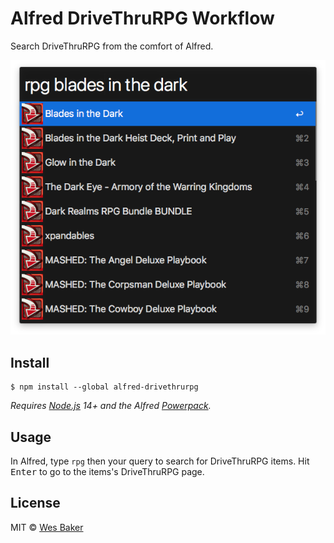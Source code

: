 # Alfred DriveThruRPG Workflow

Search DriveThruRPG from the comfort of Alfred.

![Workflow in action](media/example.png)

## Install

```
$ npm install --global alfred-drivethrurpg
```

_Requires [Node.js](https://nodejs.org) 14+ and the Alfred [Powerpack](https://www.alfredapp.com/powerpack/)._

## Usage

In Alfred, type `rpg` then your query to search for DriveThruRPG items. Hit
<kbd>Enter</kbd> to go to the items's DriveThruRPG page.

## License

MIT © [Wes Baker](http://wesbaker.com)
